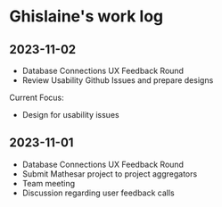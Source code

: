 # Ghislaine's work log

## 2023-11-02

- Database Connections UX Feedback Round
- Review Usability Github Issues and prepare designs

Current Focus:
- Design for usability issues

## 2023-11-01

- Database Connections UX Feedback Round
- Submit Mathesar project to project aggregators
- Team meeting
- Discussion regarding user feedback calls
